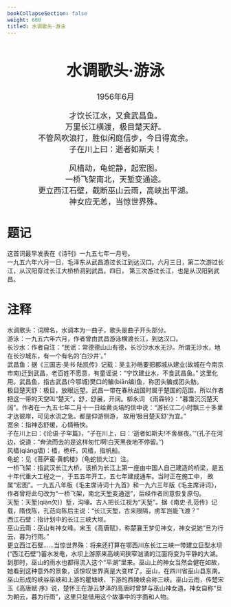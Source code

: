 ```yaml
---
bookCollapseSection: false
weight: 660
titled: 水调歌头·游泳
---
```


<div align="center">

<font size="4">

# 水调歌头·游泳
1956年6月

才饮长江水，又食武昌鱼。  
万里长江横渡，极目楚天舒。  
不管风吹浪打，胜似闲庭信步，今日得宽余。  
子在川上曰：逝者如斯夫！

风樯动，龟蛇静，起宏图。  
一桥飞架南北，天堑变通途。  
更立西江石壁，截断巫山云雨，高峡出平湖。  
神女应无恙，当惊世界殊。

</font>

</div>

# 题记
这首词最早发表在《诗刊》一九五七年一月号。  
一九五六年六月一日，毛泽东从武昌游过长江到达汉口。六月三日，第二次游过长江，从汉阳穿过长江大桥桥洞到武昌。四日，
第三次游过长江，也是从汉阳到武昌。

# 注释
水调歌头：词牌名，水调本为一曲子，歌头是曲子开头部分。  
游泳：一九五六年六月，作者曾由武昌游泳横渡长江，到达汉口。  
长沙水：作者自注：“民谣：常德德山山有德，长沙沙水水无沙。所谓无沙水，地在长沙城东，有一个有名的‘白沙井’。”  
武昌鱼：据《三国志·吴书·陆凯传》记载：吴主孙皓要把都城从建业(故城在今南京市南)迁到武昌，老百姓不愿意，有童谣说：“宁饮建业水，不食武昌鱼。”
这里化用。武昌鱼，指古武昌(今鄂城)樊口的鳊(biān编)鱼，称团头鳊或团头鲂。  
极目楚天舒：极目，放眼远望。武昌一带在春秋战国时属于楚国的范围，所以作者把这一带的天空叫“楚天”。舒，舒展，开阔。柳永词
《雨霖铃》：“暮霭沉沉楚天阔”。作者在一九五七年二月十一日给黄炎培的信中说：“游长江二小时飘三十多里才达彼岸，可见水流之急。都是仰游侧游，
故用‘极目楚天舒’为宜。”  
宽余：指神态舒缓，心情畅快。  
子在川上曰：《论语·子罕篇》，“子在川上，曰：‘逝者如斯夫!不舍昼夜。’”(孔子在河边，说道：“奔流而去的是这样匆忙啊!白天黑夜地不停留。”)  
风樯(qiáng墙)：樯，桅杆。风樯，指帆船。  
龟蛇：见《菩萨蛮·黄鹤楼》〔龟蛇锁大江〕注。  
一桥飞架：指武汉长江大桥，该桥为长江上第一座由中国人自己建造的桥梁，是五十年代重大工程之一，于五五年开工，五七年建成通车。当时正在施工中，
故属“宏图”。一九五八年版《毛主席诗词十九首》和一九六三年版《毛主席诗词》，作者曾将此句改为“一桥飞架，南北天堑变通途”，后经作者同意恢复原句。  
天堑：天堑(qiàn欠)〕堑，沟壕。古人把长江视为“天堑”。据《南史·孔范传》记载，隋伐陈，孔范向陈后主说：“长江天堑，古来限隔，虏军岂能飞渡？”  
西江石壁：指计划中的长江三峡大坝。  
巫山云雨：巫山有神女峰。宋玉《高唐赋》，称楚襄王梦见神女，神女说她“旦为行云，暮为行雨。”  
更立西江石壁……当惊世界殊：将来还打算在鄂西川东长江三峡一带建立巨型水坝(“西江石壁”)蓄水发电，水坝上游原来高峡间狭窄汹涌的江面将变为平静的大湖。到那时，巫山的雨水也都得流入这个“平湖”里来。巫山上的神女当然会健在如故，她看到这种意外的景象，该惊叹世界真是大变样了。巫山，在四川省巫山县东南。巫山形成的峡谷巫峡和上游的瞿塘峡、下游的西陵峡合称三峡。巫山云雨，传楚宋玉《高唐赋·序》说，楚怀王在游云梦泽的高唐时曾梦与巫山神女遇，神女自称“旦为朝云，暮为行雨”，这里只是借用这个故事中的字面和人物。